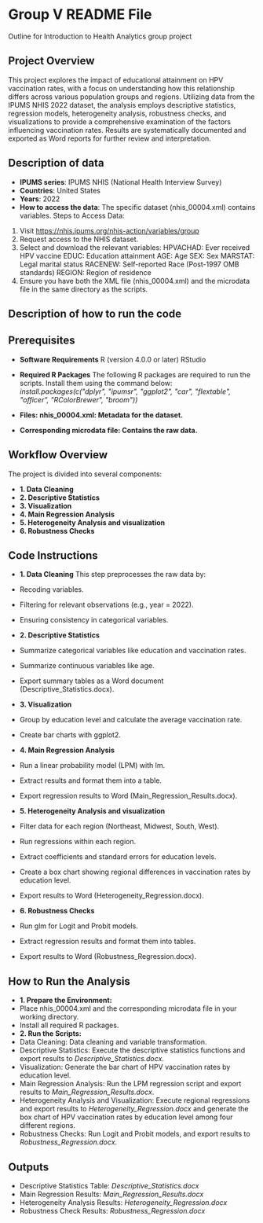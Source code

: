 # Group V README File
Outline for Introduction to Health Analytics group project

## Project Overview
This project explores the impact of educational attainment on HPV vaccination rates, with a focus on understanding how this relationship differs across various population groups and  regions. Utilizing data from the IPUMS NHIS 2022 dataset, the analysis employs descriptive statistics, regression models, heterogeneity analysis, robustness checks, and visualizations to provide a comprehensive examination of the factors influencing vaccination rates. Results are systematically documented and exported as Word reports for further review and interpretation.

## Description of data
- **IPUMS series**: IPUMS NHIS (National Health Interview Survey)
- **Countries**: United States
- **Years**: 2022
- **How to access the data**: The specific dataset (nhis_00004.xml) contains variables.
Steps to Access Data:
1.	Visit https://nhis.ipums.org/nhis-action/variables/group
2.	Request access to the NHIS dataset.
3.	Select and download the relevant variables:
HPVACHAD: Ever received HPV vaccine
EDUC: Education attainment
AGE: Age
SEX: Sex
MARSTAT: Legal marital status
RACENEW: Self-reported Race (Post-1997 OMB standards)
REGION: Region of residence
4.	Ensure you have both the XML file (nhis_00004.xml) and the microdata file in the same directory as the scripts.

## Description of how to run the code
## Prerequisites
- **Software Requirements**
R (version 4.0.0 or later)
RStudio 
- **Required R Packages**
The following R packages are required to run the scripts. Install them using the command below: *install.packages(c("dplyr", "ipumsr", "ggplot2", "car", "flextable", "officer", "RColorBrewer", "broom"))*

- **Files: nhis_00004.xml: Metadata for the dataset.**
- **Corresponding microdata file: Contains the raw data.**

## Workflow Overview
The project is divided into several components:
- **1.	Data Cleaning**
- **2.	Descriptive Statistics**
- **3.	Visualization**
- **4.	Main Regression Analysis**
- **5.	Heterogeneity Analysis and visualization**
- **6.	Robustness Checks**

## Code Instructions
- **1.	Data Cleaning**
This step preprocesses the raw data by:
-	Recoding variables.
-	Filtering for relevant observations (e.g., year = 2022).
-	Ensuring consistency in categorical variables.

- **2.	Descriptive Statistics**
-	Summarize categorical variables like education and vaccination rates.
-	Summarize continuous variables like age.
-	Export summary tables as a Word document (Descriptive_Statistics.docx).


- **3.	Visualization**
-	Group by education level and calculate the average vaccination rate.
-	Create bar charts with ggplot2.


- **4.	Main Regression Analysis**
- Run a linear probability model (LPM) with lm.
- Extract results and format them into a table.
-	Export regression results to Word (Main_Regression_Results.docx).


- **5.	Heterogeneity Analysis and visualization**
- Filter data for each region (Northeast, Midwest, South, West).
- Run regressions within each region.
- Extract coefficients and standard errors for education levels.
- Create a box chart showing regional differences in vaccination rates by education level.
- Export results to Word (Heterogeneity_Regression.docx).


- **6.	Robustness Checks**
- Run glm for Logit and Probit models.
- Extract regression results and format them into tables.
- Export results to Word (Robustness_Regression.docx).


## How to Run the Analysis
- **1.	Prepare the Environment:**
-	Place nhis_00004.xml and the corresponding microdata file in your working directory.
-	Install all required R packages.
- **2.	Run the Scripts:**
- Data Cleaning: Data cleaning and variable transformation.
-	Descriptive Statistics: Execute the descriptive statistics functions and export results to *Descriptive_Statistics.docx*.
-	Visualization: Generate the bar chart of HPV vaccination rates by education level.
-	Main Regression Analysis: Run the LPM regression script and export results to *Main_Regression_Results.docx*.
-	Heterogeneity Analysis and Visualization: Execute regional regressions and export results to *Heterogeneity_Regression.docx* and generate the box chart of HPV vaccination rates by education level among four different regions.
-	Robustness Checks: Run Logit and Probit models, and export results to *Robustness_Regression.docx*.

## Outputs
-	Descriptive Statistics Table: *Descriptive_Statistics.docx*
-	Main Regression Results: *Main_Regression_Results.docx*
-	Heterogeneity Analysis Results: *Heterogeneity_Regression.docx*
-	Robustness Check Results: *Robustness_Regression.docx*







